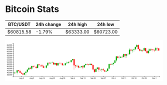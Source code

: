# Bitcoin Stats

BTC/USDT|24h change|24h high|24h low|
|---|---|---|---|
|$60815.58|-1.79%|$63333.00|$60723.00|

<img src="./chart.svg">
